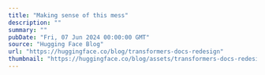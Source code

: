 ```yaml
---
title: "Making sense of this mess"
description: ""
summary: ""
pubDate: "Fri, 07 Jun 2024 00:00:00 GMT"
source: "Hugging Face Blog"
url: "https://huggingface.co/blog/transformers-docs-redesign"
thumbnail: "https://huggingface.co/blog/assets/transformers-docs-redesign/thumbnail.png"
---
```


